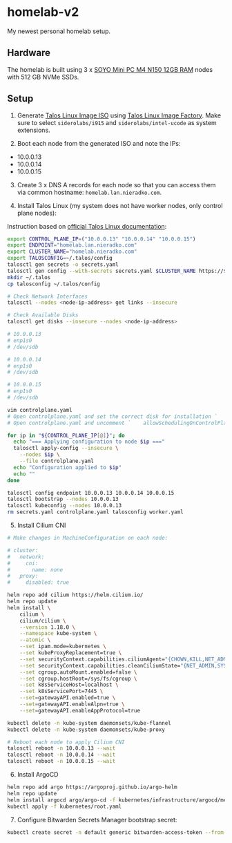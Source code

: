 # homelab-v2

My newest personal homelab setup. 

## Hardware

The homelab is built using 3 x [SOYO Mini PC M4 N150 12GB RAM](https://aliexpress.com/item/1005009129521817.html) nodes with 512 GB NVMe SSDs.

## Setup

1. Generate [Talos Linux Image ISO](https://talos.dev/) using [Talos Linux Image Factory](https://factory.talos.dev/). Make sure to select `siderolabs/i915` and `siderolabs/intel-ucode` as system extensions.

2. Boot each node from the generated ISO and note the IPs:

- 10.0.0.13
- 10.0.0.14
- 10.0.0.15

3. Create 3 x DNS A records for each node so that you can access them via common hostname: `homelab.lan.nieradko.com`.

4. Install Talos Linux (my system does not have worker nodes, only control plane nodes):

Instruction based on [official Talos Linux documentation](https://docs.siderolabs.com/talos/v1.11/getting-started/prodnotes):

```bash
export CONTROL_PLANE_IP=("10.0.0.13" "10.0.0.14" "10.0.0.15")
export ENDPOINT="homelab.lan.nieradko.com"
export CLUSTER_NAME="homelab.nieradko.com"
export TALOSCONFIG=~/.talos/config
talosctl gen secrets -o secrets.yaml
talosctl gen config --with-secrets secrets.yaml $CLUSTER_NAME https://$ENDPOINT:6443
mkdir ~/.talos
cp talosconfig ~/.talos/config

# Check Network Interfaces
talosctl --nodes <node-ip-address> get links --insecure

# Check Available Disks
talosctl get disks --insecure --nodes <node-ip-address>

# 10.0.0.13
# enp1s0
# /dev/sdb

# 10.0.0.14
# enp1s0
# /dev/sdb

# 10.0.0.15
# enp1s0
# /dev/sdb

vim controlplane.yaml
# Open controlplane.yaml and set the correct disk for installation `        disk: /dev/sdb # The disk used for installations.`
# Open controlplane.yaml and uncomment `    allowSchedulingOnControlPlanes: true`

for ip in "${CONTROL_PLANE_IP[@]}"; do
  echo "=== Applying configuration to node $ip ==="
  talosctl apply-config --insecure \
    --nodes $ip \
    --file controlplane.yaml
  echo "Configuration applied to $ip"
  echo ""
done

talosctl config endpoint 10.0.0.13 10.0.0.14 10.0.0.15
talosctl bootstrap --nodes 10.0.0.13
talosctl kubeconfig --nodes 10.0.0.13
rm secrets.yaml controlplane.yaml talosconfig worker.yaml
```

5. Install Cilium CNI

```bash
# Make changes in MachineConfiguration on each node:

# cluster:
#   network:
#     cni:
#       name: none
#   proxy:
#     disabled: true

helm repo add cilium https://helm.cilium.io/
helm repo update
helm install \
    cilium \
    cilium/cilium \
    --version 1.18.0 \
    --namespace kube-system \
    --atomic \
    --set ipam.mode=kubernetes \
    --set kubeProxyReplacement=true \
    --set securityContext.capabilities.ciliumAgent="{CHOWN,KILL,NET_ADMIN,NET_RAW,IPC_LOCK,SYS_ADMIN,SYS_RESOURCE,DAC_OVERRIDE,FOWNER,SETGID,SETUID}" \
    --set securityContext.capabilities.cleanCiliumState="{NET_ADMIN,SYS_ADMIN,SYS_RESOURCE}" \
    --set cgroup.autoMount.enabled=false \
    --set cgroup.hostRoot=/sys/fs/cgroup \
    --set k8sServiceHost=localhost \
    --set k8sServicePort=7445 \
    --set=gatewayAPI.enabled=true \
    --set=gatewayAPI.enableAlpn=true \
    --set=gatewayAPI.enableAppProtocol=true

kubectl delete -n kube-system daemonsets/kube-flannel
kubectl delete -n kube-system daemonsets/kube-proxy

# Reboot each node to apply Cilium CNI
talosctl reboot -n 10.0.0.13 --wait
talosctl reboot -n 10.0.0.14 --wait
talosctl reboot -n 10.0.0.15 --wait
```

6. Install ArgoCD

```bash
helm repo add argo https://argoproj.github.io/argo-helm
helm repo update
helm install argocd argo/argo-cd -f kubernetes/infrastructure/argocd/meta/values.yaml --create-namespace --namespace argocd --atomic
kubectl apply -f kubernetes/root.yaml
```

7. Configure Bitwarden Secrets Manager bootstrap secret:

```bash
kubectl create secret -n default generic bitwarden-access-token --from-literal=token=<TOKEN>
```
